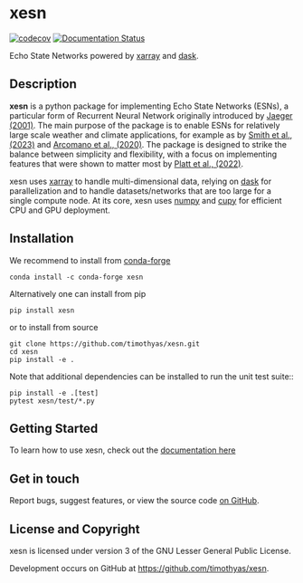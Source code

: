 # xesn

[![codecov](https://codecov.io/gh/timothyas/xesn/graph/badge.svg?token=X1Z9BZB5XS)](https://codecov.io/gh/timothyas/xesn)
[![Documentation Status](https://readthedocs.org/projects/xesn/badge/?version=latest)](https://xesn.readthedocs.io/en/latest/?badge=latest)

Echo State Networks powered by
[xarray](https://docs.xarray.dev/en/stable/)
and
[dask](https://www.dask.org/).

## Description

**xesn** is a python package for implementing Echo State Networks (ESNs), a
particular form of Recurrent Neural Network originally introduced by
[Jaeger (2001)](https://www.ai.rug.nl/minds/uploads/EchoStatesTechRep.pdf).
The main purpose of the package is to enable ESNs for relatively large scale
weather and climate applications,
for example as by [Smith et al., (2023)](https://arxiv.org/abs/2305.00100)
and [Arcomano et al., (2020)](https://doi.org/10.1029/2020GL087776).
The package is designed to strike the balance between simplicity and
flexibility, with a focus on implementing features that were shown to matter
most by [Platt et al., (2022)](https://doi.org/10.1016/j.neunet.2022.06.025).

xesn uses [xarray](https://docs.xarray.dev/en/stable/)
to handle multi-dimensional data, relying on
[dask](https://www.dask.org/) for parallelization and
to handle datasets/networks that are too large for a single compute node.
At its core, xesn uses
[numpy](https://numpy.org/)
and [cupy](https://cupy.dev/)
for efficient CPU and GPU deployment.

## Installation

We recommend to install from
[conda-forge](https://anaconda.org/conda-forge/xesn)

```shell
conda install -c conda-forge xesn
```

Alternatively one can install from pip

```shell
pip install xesn
```

or to install from source

```shell
git clone https://github.com/timothyas/xesn.git
cd xesn
pip install -e .
```

Note that additional dependencies can be installed to run the unit test suite::

```shell
pip install -e .[test]
pytest xesn/test/*.py
```

## Getting Started

To learn how to use xesn, check out the
[documentation here](https://xesn.readthedocs.io/en/latest/index.html)

## Get in touch

Report bugs, suggest features, or view the source code
[on GitHub](https://github.com/timothyas/xesn).

## License and Copyright

xesn is licensed under version 3 of the GNU Lesser General Public License.

Development occurs on GitHub at <https://github.com/timothyas/xesn>.
